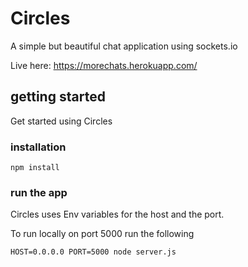 # Circles
A simple but beautiful chat application using sockets.io

Live here: https://morechats.herokuapp.com/

## getting started

Get started using Circles

### installation

`npm install`

### run the app
Circles uses Env variables for the host and the port.

To run locally on port 5000 run the following

`HOST=0.0.0.0 PORT=5000 node server.js`
